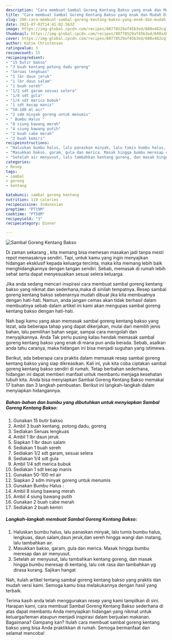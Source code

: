 ```yaml
---
description: "Cara membuat Sambal Goreng Kentang Bakso yang enak dan Mudah Dibuat"
title: "Cara membuat Sambal Goreng Kentang Bakso yang enak dan Mudah Dibuat"
slug: 286-cara-membuat-sambal-goreng-kentang-bakso-yang-enak-dan-mudah-dibuat
date: 2021-07-02T14:41:02.563Z
image: https://img-global.cpcdn.com/recipes/80778529af45b3ed/680x482cq70/sambal-goreng-kentang-bakso-foto-resep-utama.jpg
thumbnail: https://img-global.cpcdn.com/recipes/80778529af45b3ed/680x482cq70/sambal-goreng-kentang-bakso-foto-resep-utama.jpg
cover: https://img-global.cpcdn.com/recipes/80778529af45b3ed/680x482cq70/sambal-goreng-kentang-bakso-foto-resep-utama.jpg
author: Katie Christensen
ratingvalue: 3
reviewcount: 15
recipeingredient:
- "15 butir bakso"
- "3 buah kentang potong dadu goreng"
- "Seruas lengkuas"
- "1 lbr daun jeruk"
- "1 lbr daun salam"
- "1 buah sereh"
- "1/2 sdt garam sesuai selera"
- "1/4 sdt gula"
- "1/4 sdt merica bubuk"
- "1 sdt kecap manis"
- "50-100 ml air"
- "2 sdm minyak goreng untuk menumis"
- " Bumbu Halus "
- "8 siung bawang merah"
- "4 siung bawang putih"
- "2 buah cabe merah"
- "2 buah kemiri"
recipeinstructions:
- "Haluskan bumbu halus, lalu panaskan minyak, lalu tumis bumbu halus, lengkuas, daun salam,daun jeruk,dan sereh hingga wangi dan matang, lalu tambahkan air."
- "Masukkan bakso, garam, gula dan merica. Masak hingga bumbu meresap dan air menyusut."
- "Setelah air menyusut, lalu tambahkan kentang goreng, dan masak hingga bumbu meresap di kentang, lalu cek rasa dan tambahkan yg dirasa kurang. Sajikan hangat"
categories:
- Resep
tags:
- sambal
- goreng
- kentang

katakunci: sambal goreng kentang 
nutrition: 119 calories
recipecuisine: Indonesian
preptime: "PT19M"
cooktime: "PT58M"
recipeyield: "3"
recipecategory: Dinner

---
```



![Sambal Goreng Kentang Bakso](https://img-global.cpcdn.com/recipes/80778529af45b3ed/680x482cq70/sambal-goreng-kentang-bakso-foto-resep-utama.jpg)

Di zaman  sekarang , kita memang bisa memesan masakan jadi tanpa mesti repot memasaknya sendiri. Tapi, untuk kamu yang ingin menyajikan hidangan eksklusif kepada keluarga tercinta, maka kita memang lebih baik menghidangkannya dengan tangan sendiri. Sebab, memasak di rumah lebih sehat serta dapat menyesuaikan sesuai selera keluarga.

Jika anda sedang mencari inspirasi cara membuat sambal goreng kentang bakso yang nikmat dan sederhana,maka di sinilah tempatnya. Resep sambal goreng kentang bakso  sebenarnya mudah dibuat jika kita membuatnya dengan hati-hati. Namun, anda jangan cemas akan tidak berhasil dalam membuatnya 
sebab dalam artikel ini kami akan mengupas sambal goreng kentang bakso dengan hati-hati.  



Nah bagi kamu yang akan memasak sambal goreng kentang bakso yang lezat, ada beberapa tahap yang dapat dikerjakan, mulai dari memilih jenis bahan, lalu pemilihan bahan segar, sampai cara mengolah dan menyajikannya. Anda Tak perlu pusing kalau hendak memasak sambal goreng kentang bakso yang enak di mana pun anda berada. Sebab, asalkan anda  tahu caranya, maka hidangan ini bisa menjadi suguhan yang istimewa.

Berikut, ada beberapa cara praktis  dalam memasak resep sambal goreng kentang bakso yang siap dikreasikan. Kali ini, yuk kita coba ciptakan sambal goreng kentang bakso sendiri di rumah. Tetap berbahan sederhana, hidangan ini dapat memberi manfaat untuk membantu menjaga kesehatan tubuh kita. Anda bisa menyiapkan Sambal Goreng Kentang Bakso memakai 17 bahan dan 3 langkah pembuatan. Berikut ini langkah-langkah dalam menyiapkan hidangannya.

<!--inarticleads1-->

##### Bahan-bahan dan bumbu yang dibutuhkan untuk menyiapkan Sambal Goreng Kentang Bakso:

1. Gunakan 15 butir bakso
1. Ambil 3 buah kentang, potong dadu, goreng
1. Sediakan Seruas lengkuas
1. Ambil 1 lbr daun jeruk
1. Siapkan 1 lbr daun salam
1. Sediakan 1 buah sereh
1. Sediakan 1/2 sdt garam, sesuai selera
1. Sediakan 1/4 sdt gula
1. Ambil 1/4 sdt merica bubuk
1. Sediakan 1 sdt kecap manis
1. Gunakan 50-100 ml air
1. Siapkan 2 sdm minyak goreng untuk menumis
1. Gunakan  Bumbu Halus :
1. Ambil 8 siung bawang merah
1. Ambil 4 siung bawang putih
1. Gunakan 2 buah cabe merah
1. Sediakan 2 buah kemiri




<!--inarticleads2-->

##### Langkah-langkah membuat Sambal Goreng Kentang Bakso:

1. Haluskan bumbu halus, lalu panaskan minyak, lalu tumis bumbu halus, lengkuas, daun salam,daun jeruk,dan sereh hingga wangi dan matang, lalu tambahkan air.
1. Masukkan bakso, garam, gula dan merica. Masak hingga bumbu meresap dan air menyusut.
1. Setelah air menyusut, lalu tambahkan kentang goreng, dan masak hingga bumbu meresap di kentang, lalu cek rasa dan tambahkan yg dirasa kurang. Sajikan hangat




Nah, itulah artikel tentang  sambal goreng kentang bakso  yang praktis dan mudah versi kami. Semoga kamu bisa melakukannya dengan hasil yang terbaik. 

Terima kasih anda telah menggunakan resep yang kami tampilkan di sini. Harapan kami, cara membuat  Sambal Goreng Kentang Bakso sederhana di atas dapat membantu Anda menyiapkan hidangan yang nikmat untuk keluarga/teman ataupun menjadi inspirasi dalam berjualan makanan. Bagaimana? Gampang kan? Itulah cara membuat sambal goreng kentang bakso yang bisa Anda praktikkan di rumah. Semoga bermanfaat dan selamat mencoba!

